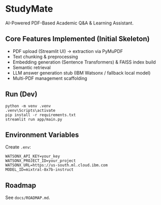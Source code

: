 # StudyMate

AI-Powered PDF-Based Academic Q&A & Learning Assistant.

## Core Features Implemented (Initial Skeleton)
- PDF upload (Streamlit UI) -> extraction via PyMuPDF
- Text chunking & preprocessing
- Embedding generation (Sentence Transformers) & FAISS index build
- Semantic retrieval
- LLM answer generation stub (IBM Watsonx / fallback local model)
- Multi-PDF management scaffolding

## Run (Dev)
```
python -m venv .venv
.venv\Scripts\activate
pip install -r requirements.txt
streamlit run app/main.py
```

## Environment Variables
Create `.env`:
```
WATSONX_API_KEY=your_key
WATSONX_PROJECT_ID=your_project
WATSONX_URL=https://us-south.ml.cloud.ibm.com
MODEL_ID=mixtral-8x7b-instruct
```

## Roadmap
See `docs/ROADMAP.md`.
